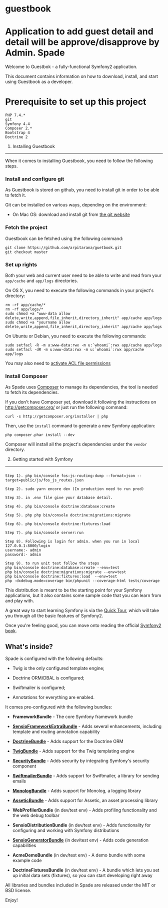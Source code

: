 # guestbook
Application to add guest detail and detail will be approve/disapprove by Admin.
Spade
=====

Welcome to Guestbok - a fully-functional Symfony2 application.

This document contains information on how to download, install, and start
using Guestbook as a developer.

# Prerequisite to set up this project

    PHP 7.4.*
    git
    Symfony 4.4
    Composer 2.*
    Bootstrap 4
    Doctrine 2

1) Installing Guestbook
-------------------

When it comes to installing Guestbook, you need to follow the following steps.

### Install and configure git

As Guestbook is stored on github, you need to install git in order to be able
to fetch it.

Git can be installed on various ways, depending on the environment:

* On Mac OS: download and install git from [the git website][1]

### Fetch the project

Guestbook can be fetched using the following command:

    git clone https://github.com/arpitarana/guetbook.git
    git checkout master    

### Set up rights

Both your web and current user need to be able to write and read from your
`app/cache` and `app/logs` directories.

On OS X, you need to execute the following commands in your project's directory:

    rm -rf app/cache/*
    rm -rf app/logs/*
    sudo chmod +a "www-data allow delete,write,append,file_inherit,directory_inherit" app/cache app/logs
    sudo chmod +a "yourname allow delete,write,append,file_inherit,directory_inherit" app/cache app/logs

On Ubuntu or Debian, you need to execute the following commands:

    sudo setfacl -R -m u:www-data:rwx -m u:`whoami`:rwx app/cache app/logs
    sudo setfacl -dR -m u:www-data:rwx -m u:`whoami`:rwx app/cache app/logs

You may also need to [activate ACL file permissions][3]


### Install Composer

As Spade uses [Composer][2] to manage its dependencies, the tool is needed
to fetch its dependencies.

If you don't have Composer yet, download it following the instructions on
http://getcomposer.org/ or just run the following command:

    curl -s http://getcomposer.org/installer | php

Then, use the `install` command to generate a new Symfony application:

    php composer.phar install --dev

Composer will install all the project's dependencies under the `vendor`
directory.


2) Getting started with Symfony
-------------------------------

###
    Step 1). php bin/console fos:js-routing:dump --format=json --target=public/js/fos_js_routes.json
    
    Step 2). sudo yarn encore dev (In production need to run prod)
    
    Step 3). in .env file give your database detail.
    
    Step 4). php bin/console doctrine:database:create
    
    Step 5). php php bin/console doctrine:migrations:migrate
    
    Step 6). php bin/console doctrine:fixtures:load
    
    Step 7). php bin/console server:run
    
    Step 8). Following is login for admin. when you run in local 127.0.0.1:8000/login
    username:- admin
    password:- admin
    
    Step 9). to run unit test follow the steps 
    php bin/console doctrine:database:create --env=test
    php bin/console doctrine:migrations:migrate --env=test
    php bin/console doctrine:fixtures:load  --env=test
    php -dxdebug.mode=coverage bin/phpunit --coverage-html tests/coverage

This distribution is meant to be the starting point for your Symfony
applications, but it also contains some sample code that you can learn from
and play with.

A great way to start learning Symfony is via the [Quick Tour][4], which will
take you through all the basic features of Symfony2.

Once you're feeling good, you can move onto reading the official
[Symfony2 book][5].

What's inside?
---------------

Spade is configured with the following defaults:

  * Twig is the only configured template engine;

  * Doctrine ORM/DBAL is configured;

  * Swiftmailer is configured;

  * Annotations for everything are enabled.

It comes pre-configured with the following bundles:

  * **FrameworkBundle** - The core Symfony framework bundle

  * [**SensioFrameworkExtraBundle**][6] - Adds several enhancements, including
    template and routing annotation capability

  * [**DoctrineBundle**][7] - Adds support for the Doctrine ORM

  * [**TwigBundle**][8] - Adds support for the Twig templating engine

  * [**SecurityBundle**][9] - Adds security by integrating Symfony's security
    component

  * [**SwiftmailerBundle**][10] - Adds support for Swiftmailer, a library for
    sending emails

  * [**MonologBundle**][11] - Adds support for Monolog, a logging library

  * [**AsseticBundle**][12] - Adds support for Assetic, an asset processing
    library

  * **WebProfilerBundle** (in dev/test env) - Adds profiling functionality and
    the web debug toolbar

  * **SensioDistributionBundle** (in dev/test env) - Adds functionality for
    configuring and working with Symfony distributions

  * [**SensioGeneratorBundle**][13] (in dev/test env) - Adds code generation
    capabilities

  * **AcmeDemoBundle** (in dev/test env) - A demo bundle with some example
    code

  * **DoctrineFixturesBundle** (in dev/test env) - A bundle which lets you set up
    initial data sets (fixtures), so you can start developing right away

All libraries and bundles included in Spade are released under the MIT
or BSD license.

Enjoy!

[1]:  http://git-scm.com/
[2]:  http://getcomposer.org/
[3]:  https://help.ubuntu.com/community/FilePermissionsACLs
[4]:  http://symfony.com/doc/2.3/quick_tour/the_big_picture.html
[5]:  http://symfony.com/doc/2.3/index.html
[6]:  http://symfony.com/doc/2.3/bundles/SensioFrameworkExtraBundle/index.html
[7]:  http://symfony.com/doc/2.3/book/doctrine.html
[8]:  http://symfony.com/doc/2.3/book/templating.html
[9]:  http://symfony.com/doc/2.3/book/security.html
[10]: http://symfony.com/doc/2.3/cookbook/email.html
[11]: http://symfony.com/doc/2.3/cookbook/logging/monolog.html
[12]: http://symfony.com/doc/2.3/cookbook/assetic/asset_management.html
[13]: http://symfony.com/doc/2.3/bundles/SensioGeneratorBundle/index.html


